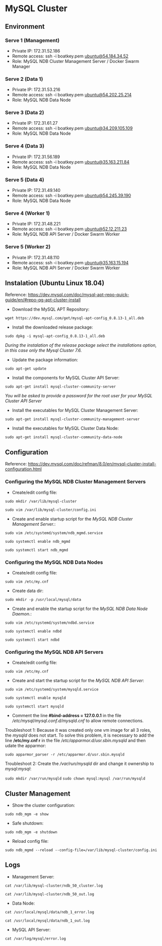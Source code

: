 # MySQL Cluster

## Environment

### Serve 1 (Management)

- Private IP: 172.31.52.186
- Remote access: ssh -i boatkey.pem ubuntu@54.184.34.52
- Role: MySQL NDB Cluster Management Server / Docker Swarm Manager

### Serve 2 (Data 1)

- Private IP: 172.31.53.216
- Remote access: ssh -i boatkey.pem ubuntu@54.202.25.214
- Role: MySQL NDB Data Node

### Serve 3 (Data 2)

- Private IP: 172.31.61.27
- Remote access: ssh -i boatkey.pem ubuntu@34.209.105.109
- Role: MySQL NDB Data Node

### Serve 4 (Data 3)

- Private IP: 172.31.56.189
- Remote access: ssh -i boatkey.pem ubuntu@35.163.211.84
- Role: MySQL NDB Data Node

### Serve 5 (Data 4)

- Private IP: 172.31.49.140
- Remote access: ssh -i boatkey.pem ubuntu@54.245.39.190
- Role: MySQL NDB Data Node

### Serve 4 (Worker 1)

- Private IP: 172.31.48.221
- Remote access: ssh -i boatkey.pem ubuntu@52.12.211.23
- Role: MySQL NDB API Server / Docker Swarm Worker

### Serve 5 (Worker 2)

- Private IP: 172.31.48.110
- Remote access: ssh -i boatkey.pem ubuntu@35.163.15.194
- Role: MySQL NDB API Server / Docker Swarm Worker

## Instalation (Ubuntu Linux 18.04)

Reference: https://dev.mysql.com/doc/mysql-apt-repo-quick-guide/en/#repo-qg-apt-cluster-install

- Download the MySQL APT Repository:

`wget https://dev.mysql.com/get/mysql-apt-config_0.8.13-1_all.deb`

- Install the downloaded release package:

`sudo dpkg -i mysql-apt-config_0.8.13-1_all.deb`

*During the instalation of the release package select the installations option, in this case only the Mysql Cluster 7.6.*

- Update the package information:

`sudo apt-get update`

- Install the components for MySQL Cluster API Server:

`sudo apt-get install mysql-cluster-community-server`

*You will be asked to provide a password for the root user for your MySQL Cluster API Server*

- Install the executables for MySQL Cluster Management Server:

`sudo apt-get install mysql-cluster-community-management-server`

- Install the executables for MySQL Cluster Data Node:

`sudo apt-get install mysql-cluster-community-data-node`

## Configuration

Reference: https://dev.mysql.com/doc/refman/8.0/en/mysql-cluster-install-configuration.html

### Configuring the MySQL NDB Cluster Management Servers

- Create/edit config file:

`sudo mkdir /var/lib/mysql-cluster`

`sudo vim /var/lib/mysql-cluster/config.ini`

- Create and enable startup script for the *MySQL NDB Cluster Management Server.*:

`sudo vim /etc/systemd/system/ndb_mgmd.service`

`sudo systemctl enable ndb_mgmd`

`sudo systemctl start ndb_mgmd`

### Configuring the MySQL NDB Data Nodes

- Create/edit config file:

`sudo vim /etc/my.cnf`

- Create data dir:

`sudo mkdir -p /usr/local/mysql/data`

- Create and enable the startup script for the *MySQL NDB Data Node Daemon.*:

`sudo vim /etc/systemd/system/ndbd.service`

`sudo systemctl enable ndbd`

`sudo systemctl start ndbd`

### Configuring the MySQL NDB API Servers

- Create/edit config file:

`sudo vim /etc/my.cnf`

- Create and start the startup script for the *MySQL NDB API Server*:

`sudo vim /etc/systemd/system/mysqld.service`

`sudo systemctl enable mysqld`

`sudo systemctl start mysqld`

- Comment the line **#bind-address = 127.0.0.1** in the file */etc/mysql/mysql.conf.d/mysqld.cnf* to allow remote connections.

Troubleshoot 1: Because it was created only one vm image for all 3 roles, the *mysqld* does not start.
To solve this problem, it is necessary to add the line **/etc/my.cnf r** in the file */etc/apparmor.d/usr.sbin.mysqld* and then udate the apparmor:

`sudo apparmor_parser -r /etc/apparmor.d/usr.sbin.mysqld`

Troubleshoot 2: Create the */var/run/mysqld* dir and change it ownership to *mysql:mysql*:

`sudo mkdir /var/run/mysqld`
`sudo chown mysql:mysql /var/run/mysqld`

## Cluster Management

- Show the cluster configuration:

`sudo ndb_mgm -e show`

- Safe shutdown:

`sudo ndb_mgm -e shutdown`

- Reload config file:

`sudo ndb_mgmd --reload --config-file=/var/lib/mysql-cluster/config.ini`

## Logs

- Management Server:

`cat /var/lib/mysql-cluster/ndb_50_cluster.log`

`cat /var/lib/mysql-cluster/ndb_50_out.log`

- Data Node:

`cat /usr/local/mysql/data/ndb_1_error.log`

`cat /usr/local/mysql/data/ndb_1_out.log`

- MySQL API Server:

`cat /var/log/mysql/error.log`
